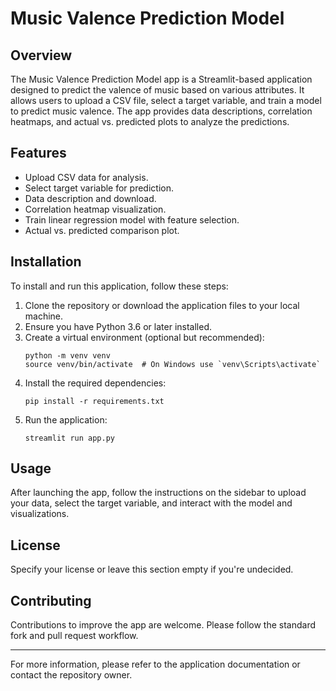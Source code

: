 # Music Valence Prediction Model

## Overview
The Music Valence Prediction Model app is a Streamlit-based application designed to predict the valence of music based on various attributes. It allows users to upload a CSV file, select a target variable, and train a model to predict music valence. The app provides data descriptions, correlation heatmaps, and actual vs. predicted plots to analyze the predictions.

## Features
- Upload CSV data for analysis.
- Select target variable for prediction.
- Data description and download.
- Correlation heatmap visualization.
- Train linear regression model with feature selection.
- Actual vs. predicted comparison plot.

## Installation
To install and run this application, follow these steps:

1. Clone the repository or download the application files to your local machine.
2. Ensure you have Python 3.6 or later installed.
3. Create a virtual environment (optional but recommended):
   ```
   python -m venv venv
   source venv/bin/activate  # On Windows use `venv\Scripts\activate`
   ```
4. Install the required dependencies:
   ```
   pip install -r requirements.txt
   ```
5. Run the application:
   ```
   streamlit run app.py
   ```

## Usage
After launching the app, follow the instructions on the sidebar to upload your data, select the target variable, and interact with the model and visualizations.

## License
Specify your license or leave this section empty if you're undecided.

## Contributing
Contributions to improve the app are welcome. Please follow the standard fork and pull request workflow.

---

For more information, please refer to the application documentation or contact the repository owner.
